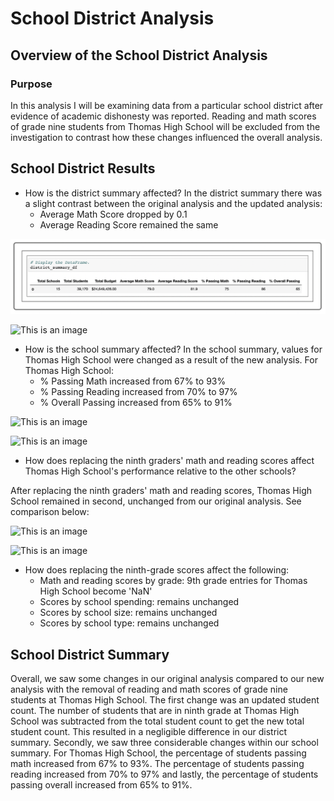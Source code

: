 # School District Analysis

## Overview of the School District Analysis

### Purpose

In this analysis I will be examining data from a particular school district after evidence of academic dishonesty was reported. Reading and math scores of grade nine students from Thomas High School will be excluded from the investigation to contrast how these changes influenced the overall analysis.  


## School District Results

- How is the district summary affected?
In the district summary there was a slight contrast between the original analysis and the updated analysis:
	- Average Math Score dropped by 0.1 
	- Average Reading Score remained the same

![This is an image](https://github.com/ddigioac/School_District_Analysis/blob/09c537719b547218c8a0dfc1e6c19e640670b6a5/District_Summary_1.png)

![This is an image]()

- How is the school summary affected?
In the school summary, values for Thomas High School were changed as a result of the new analysis. 
	For Thomas High School:
	- % Passing Math increased from 67% to 93%
	- % Passing Reading increased from 70% to 97%
	- % Overall Passing increased from 65% to 91%

![This is an image]()

![This is an image]()

- How does replacing the ninth graders' math and reading scores affect Thomas High School's performance relative to the other schools? 

After replacing the ninth graders' math and reading scores, Thomas High School remained in second, unchanged from our original analysis. See comparison below: 

![This is an image]()

![This is an image]()

- How does replacing the ninth-grade scores affect the following: 
	- Math and reading scores by grade: 9th grade entries for Thomas High School become 'NaN'
	- Scores by school spending: remains unchanged
	- Scores by school size: remains unchanged
	- Scores by school type: remains unchanged

## School District Summary

Overall, we saw some changes in our original analysis compared to our new analysis with the removal of reading and math scores of grade nine students at Thomas High School. The first change was an updated student count. The number of students that are in ninth grade at Thomas High School was subtracted from the total student count to get the new total student count. This resulted in a negligible difference in our district summary. Secondly, we saw three considerable changes within our school summary. For Thomas High School, the percentage of students passing math increased from 67% to 93%. The percentage of students passing reading increased from 70% to 97% and lastly, the percentage of students passing overall increased from 65% to 91%.
